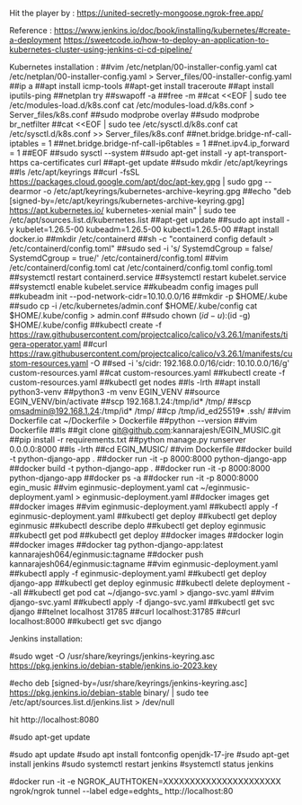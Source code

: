 Hit the player by : https://united-secretly-mongoose.ngrok-free.app/

Reference :
https://www.jenkins.io/doc/book/installing/kubernetes/#create-a-deployment
https://sweetcode.io/how-to-deploy-an-application-to-kubernetes-cluster-using-jenkins-ci-cd-pipeline/


Kubernetes installation : 
##vim /etc/netplan/00-installer-config.yaml
cat /etc/netplan/00-installer-config.yaml > Server_files/00-installer-config.yaml
##ip a
##apt install icmp-tools
##apt-get install traceroute
##apt install iputils-ping
##netplan try
##swapoff -a
##free -m
##cat <<EOF | sudo tee /etc/modules-load.d/k8s.conf
cat /etc/modules-load.d/k8s.conf > Server_files/k8s.conf
##sudo modprobe overlay
##sudo modprobe br_netfilter
##cat <<EOF | sudo tee /etc/sysctl.d/k8s.conf
cat /etc/sysctl.d/k8s.conf >> Server_files/k8s.conf
##net.bridge.bridge-nf-call-iptables  = 1
##net.bridge.bridge-nf-call-ip6tables = 1
##net.ipv4.ip_forward                 = 1
##EOF
##sudo sysctl --system
##sudo apt-get install -y apt-transport-https ca-certificates curl
##apt-get update
##sudo mkdir /etc/apt/keyrings
##ls /etc/apt/keyrings
##curl -fsSL https://packages.cloud.google.com/apt/doc/apt-key.gpg | sudo gpg --dearmor -o /etc/apt/keyrings/kubernetes-archive-keyring.gpg
##echo "deb [signed-by=/etc/apt/keyrings/kubernetes-archive-keyring.gpg] https://apt.kubernetes.io/ kubernetes-xenial main" | sudo tee /etc/apt/sources.list.d/kubernetes.list
##apt-get update
##sudo apt install -y kubelet=1.26.5-00 kubeadm=1.26.5-00 kubectl=1.26.5-00
##apt install docker.io
##mkdir /etc/containerd
##sh -c "containerd config default > /etc/containerd/config.toml"
##sudo sed -i 's/ SystemdCgroup = false/ SystemdCgroup = true/' /etc/containerd/config.toml
##vim /etc/containerd/config.toml
cat /etc/containerd/config.toml config.toml
##systemctl restart containerd.service
##systemctl restart kubelet.service
##systemctl enable kubelet.service
##kubeadm config images pull
##kubeadm init --pod-network-cidr=10.10.0.0/16
##mkdir -p $HOME/.kube
##sudo cp -i /etc/kubernetes/admin.conf $HOME/.kube/config
cat $HOME/.kube/config > admin.conf
##sudo chown $(id -u):$(id -g) $HOME/.kube/config
##kubectl create -f https://raw.githubusercontent.com/projectcalico/calico/v3.26.1/manifests/tigera-operator.yaml
##curl https://raw.githubusercontent.com/projectcalico/calico/v3.26.1/manifests/custom-resources.yaml -O
##sed -i 's/cidr: 192\.168\.0\.0\/16/cidr: 10.10.0.0\/16/g' custom-resources.yaml
##cat custom-resources.yaml
##kubectl create -f custom-resources.yaml
##kubectl get nodes
##ls -lrth
##apt install python3-venv
##python3 -m venv EGIN_VENV
##source EGIN_VENV/bin/activate
##scp 192.168.1.24:/tmp/id* /tmp/
##scp omsadmin@192.168.1.24:/tmp/id* /tmp/
##cp /tmp/id_ed25519* .ssh/
##vim Dockerfile
cat ~/Dockerfile > Dockerfile
##python --version
##vim Dockerfile
##ls
##git clone git@github.com:kannarajesh/EGIN_MUSIC.git
##pip install -r requirements.txt
##python manage.py runserver 0.0.0.0:8000
##ls -lrth
##cd EGIN_MUSIC/
##vim Dockerfile
##docker build -t python-django-app .
##docker run -it -p 8000:8000 python-django-app
##docker build -t python-django-app .
##docker run -it -p 8000:8000 python-django-app
##docker ps -a
##docker run -it -p 8000:8000 egin_music
##vim eginmusic-deployment.yaml
cat ~/eginmusic-deployment.yaml > eginmusic-deployment.yaml
##docker images get
##docker images
##vim eginmusic-deployment.yaml
##kubectl apply -f eginmusic-deployment.yaml
##kubectl get deploy
##kubectl get deploy eginmusic
##kubectl describe deplo
##kubectl get deploy eginmusic
##kubectl get pod
##kubectl get deploy
##docker images
##docker login
##docker images
##docker tag python-django-app:latest kannarajesh064/eginmusic:tagname
##docker push kannarajesh064/eginmusic:tagname
##vim eginmusic-deployment.yaml
##kubectl apply -f  eginmusic-deployment.yaml
##kubectl get deploy django-app
##kubectl get deploy eginmusic
##kubectl delete deployment --all
##kubectl get pod
cat ~/django-svc.yaml > django-svc.yaml
##vim django-svc.yaml
##kubectl apply -f django-svc.yaml
##kubectl get svc django
##telnet localhost 31785
##curl localhost:31785
##curl localhost:8000
##kubectl get svc django


Jenkins installation:


#sudo wget -O /usr/share/keyrings/jenkins-keyring.asc   https://pkg.jenkins.io/debian-stable/jenkins.io-2023.key

#echo deb [signed-by=/usr/share/keyrings/jenkins-keyring.asc]   https://pkg.jenkins.io/debian-stable binary/ | sudo tee   /etc/apt/sources.list.d/jenkins.list > /dev/null

hit http://localhost:8080

#sudo apt-get update

#sudo apt update
#sudo apt install fontconfig openjdk-17-jre
#sudo apt-get install jenkins
#sudo systemctl restart jenkins
#systemctl status jenkins



#docker run -it -e NGROK_AUTHTOKEN=XXXXXXXXXXXXXXXXXXXXXX ngrok/ngrok tunnel --label edge=edghts_ http://localhost:80
